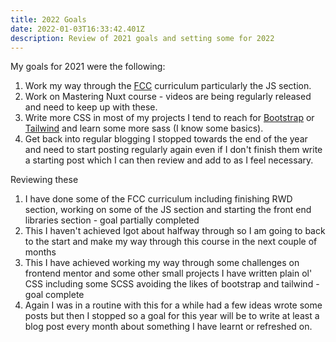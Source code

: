 ```yaml
---
title: 2022 Goals
date: 2022-01-03T16:33:42.401Z
description: Review of 2021 goals and setting some for 2022
---
```

My goals for 2021 were the following:

1. Work my way through the [FCC](https://www.freecodecamp.org/) curriculum particularly the JS section.
2. Work on Mastering Nuxt course - videos are being regularly released and need to keep up with these.
3. Write more CSS in most of my projects I tend to reach for [Bootstrap](getbootstrap.com) or [Tailwind](https://tailwindcss.com/) and learn some more sass (I know some basics).
4. Get back into regular blogging I stopped towards the end of the year and need to start posting regularly again even if I don't finish them write a starting post which I can then review and add to as I feel necessary.

Reviewing these

1. I have done some of the FCC curriculum including finishing RWD section, working on some of the JS section and starting the front end libraries section - goal partially completed
2. This I haven't achieved Igot about halfway through so I am going to back to the start and make my way through this course in the next couple of months
3. This I have achieved working my way through some challenges on frontend mentor and some other small projects I have written plain ol' CSS including some SCSS avoiding the likes of bootstrap and tailwind - goal complete
4. Again I was in a routine with this for a while had a few ideas wrote some posts but then I stopped so a goal for this year will be to write at least a blog post every month about something I have learnt or refreshed on.